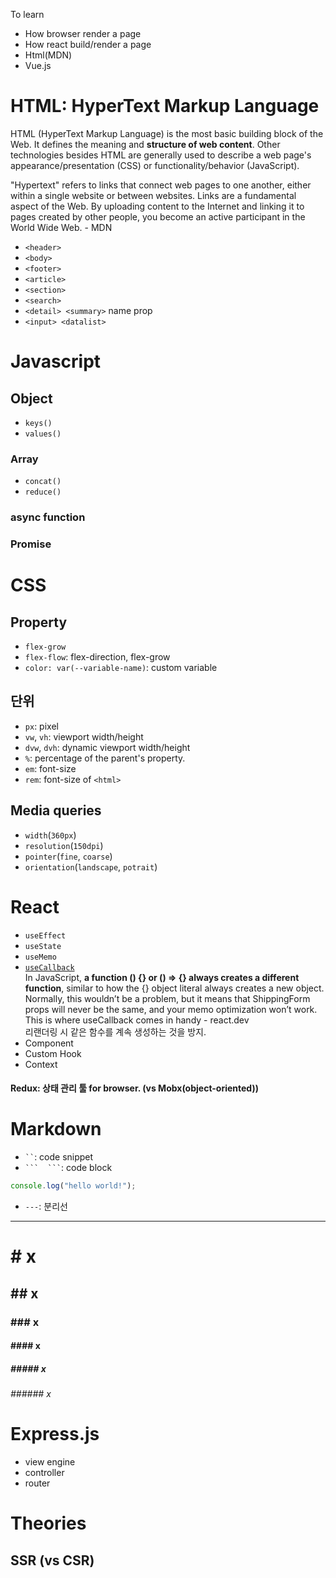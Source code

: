 To learn
- How browser render a page
- How react build/render a page
- Html(MDN)
- Vue.js

# HTML: HyperText Markup Language

HTML (HyperText Markup Language) is the most basic building block of the Web. It defines the meaning and **structure of web content**. Other technologies besides HTML are generally used to describe a web page's appearance/presentation (CSS) or functionality/behavior (JavaScript).

"Hypertext" refers to links that connect web pages to one another, either within a single website or between websites. Links are a fundamental aspect of the Web. By uploading content to the Internet and linking it to pages created by other people, you become an active participant in the World Wide Web. - MDN

- `<header>`
- `<body>`
- `<footer>`
- `<article>`
- `<section>`
- `<search>`
- `<detail> <summary>` name prop
- `<input> <datalist>`

# Javascript

## Object
- `keys()`
- `values()`

### Array
- `concat()`
- `reduce()`

### async function
### Promise

# CSS

## Property
- `flex-grow`
- `flex-flow`: flex-direction, flex-grow
- `color: var(--variable-name)`: custom variable

## 단위
- `px`: pixel
- `vw`, `vh`: viewport width/height
- `dvw`, `dvh`: dynamic viewport width/height
- `%`: percentage of the parent's property.
- `em`: font-size
- `rem`: font-size of `<html>`

## Media queries

- `width`(`360px`)
- `resolution`(`150dpi`)
- `pointer`(`fine`, `coarse`)
- `orientation`(`landscape`, `potrait`)

# React

- `useEffect`
- `useState`
- `useMemo`
- [`useCallback`](https://react.dev/reference/react/useCallback)  
In JavaScript, **a function () {} or () => {} always creates a different function**, similar to how the {} object literal always creates a new object. Normally, this wouldn’t be a problem, but it means that ShippingForm props will never be the same, and your memo optimization won’t work. This is where useCallback comes in handy - react.dev  
리랜더링 시 같은 함수를 계속 생성하는 것을 방지.
- Component
- Custom Hook
- Context

#### Redux: 상태 관리 툴 for browser. (vs Mobx(object-oriented))

# Markdown

- ` `` `: code snippet
- ` ```  ``` `: code block
```javascript
console.log("hello world!");
```
- `---`: 분리선  

---  
  
# # x
## ## x
### ### x
#### #### x
##### ##### x
###### ###### x

# Express.js
- view engine
- controller
- router

# Theories

## SSR (vs CSR)

